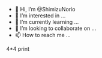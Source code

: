 - 👋 Hi, I’m @ShimizuNorio
- 👀 I’m interested in ...
- 🌱 I’m currently learning ...
- 💞️ I’m looking to collaborate on ...
- 📫 How to reach me ...

<!---
ShimizuNorio/ShimizuNorio is a ✨ special ✨ repository because its `README.md` (this file) appears on your GitHub profile.
You can click the Preview link to take a look at your changes.
--->
4*4
print
